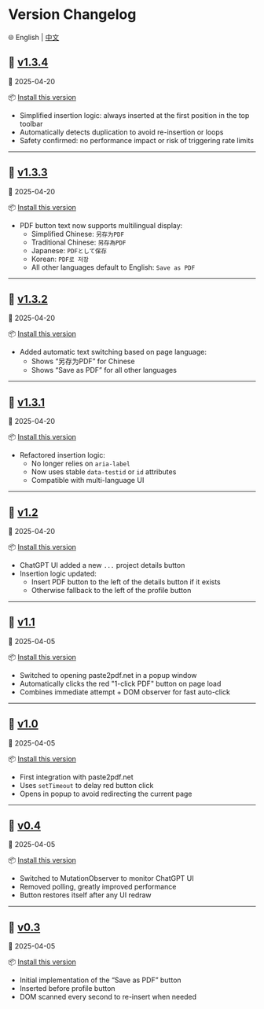 # Version Changelog

🌐 English | [中文](./README.md)

## 📌 [v1.3.4](https://github.com/SeanX16/ChatGPT-to-PDF/blob/main/versions/ChatGPT-to-PDF-button-v1.3.4.user.js)

📅 2025-04-20

📦 [Install this version](https://raw.githubusercontent.com/SeanX16/ChatGPT-to-PDF/main/versions/ChatGPT-to-PDF-button-v1.3.4.user.js)

- Simplified insertion logic: always inserted at the first position in the top toolbar
- Automatically detects duplication to avoid re-insertion or loops
- Safety confirmed: no performance impact or risk of triggering rate limits

---

## 📌 [v1.3.3](https://github.com/SeanX16/ChatGPT-to-PDF/blob/main/versions/ChatGPT-to-PDF-button-v1.3.3.user.js)

📅 2025-04-20

📦 [Install this version](https://raw.githubusercontent.com/SeanX16/ChatGPT-to-PDF/main/versions/ChatGPT-to-PDF-button-v1.3.3.user.js)

- PDF button text now supports multilingual display:
  - Simplified Chinese: `另存为PDF`
  - Traditional Chinese: `另存為PDF`
  - Japanese: `PDFとして保存`
  - Korean: `PDF로 저장`
  - All other languages default to English: `Save as PDF`

---

## 📌 [v1.3.2](https://github.com/SeanX16/ChatGPT-to-PDF/blob/main/versions/ChatGPT-to-PDF-button-v1.3.2.user.js)

📅 2025-04-20

📦 [Install this version](https://raw.githubusercontent.com/SeanX16/ChatGPT-to-PDF/main/versions/ChatGPT-to-PDF-button-v1.3.2.user.js)

- Added automatic text switching based on page language:
  - Shows “另存为PDF” for Chinese
  - Shows “Save as PDF” for all other languages

---

## 📌 [v1.3.1](https://github.com/SeanX16/ChatGPT-to-PDF/blob/main/versions/ChatGPT-to-PDF-button-v1.3.1.user.js)

📅 2025-04-20

📦 [Install this version](https://raw.githubusercontent.com/SeanX16/ChatGPT-to-PDF/main/versions/ChatGPT-to-PDF-button-v1.3.1.user.js)

- Refactored insertion logic:
  - No longer relies on `aria-label`
  - Now uses stable `data-testid` or `id` attributes
  - Compatible with multi-language UI

---

## 📌 [v1.2](https://github.com/SeanX16/ChatGPT-to-PDF/blob/main/versions/ChatGPT-to-PDF-button-v1.2.user.js)

📅 2025-04-20

📦 [Install this version](https://raw.githubusercontent.com/SeanX16/ChatGPT-to-PDF/main/versions/ChatGPT-to-PDF-button-v1.2.user.js)

- ChatGPT UI added a new `...` project details button
- Insertion logic updated:
  - Insert PDF button to the left of the details button if it exists
  - Otherwise fallback to the left of the profile button

---

## 📌 [v1.1](https://github.com/SeanX16/ChatGPT-to-PDF/blob/main/versions/ChatGPT-to-PDF-button-v1.1.user.js)

📅 2025-04-05

📦 [Install this version](https://raw.githubusercontent.com/SeanX16/ChatGPT-to-PDF/main/versions/ChatGPT-to-PDF-button-v1.1.user.js)

- Switched to opening paste2pdf.net in a popup window
- Automatically clicks the red "1-click PDF" button on page load
- Combines immediate attempt + DOM observer for fast auto-click

---

## 📌 [v1.0](https://github.com/SeanX16/ChatGPT-to-PDF/blob/main/versions/ChatGPT-to-PDF-button-v1.0.user.js)

📅 2025-04-05

📦 [Install this version](https://raw.githubusercontent.com/SeanX16/ChatGPT-to-PDF/main/versions/ChatGPT-to-PDF-button-v1.0.user.js)

- First integration with paste2pdf.net
- Uses `setTimeout` to delay red button click
- Opens in popup to avoid redirecting the current page

---

## 📌 [v0.4](https://github.com/SeanX16/ChatGPT-to-PDF/blob/main/versions/ChatGPT-to-PDF-button-v0.4.user.js)

📅 2025-04-05

📦 [Install this version](https://raw.githubusercontent.com/SeanX16/ChatGPT-to-PDF/main/versions/ChatGPT-to-PDF-button-v0.4.user.js)

- Switched to MutationObserver to monitor ChatGPT UI
- Removed polling, greatly improved performance
- Button restores itself after any UI redraw

---

## 📌 [v0.3](https://github.com/SeanX16/ChatGPT-to-PDF/blob/main/versions/ChatGPT-to-PDF-button-v0.3.user.js)

📅 2025-04-05

📦 [Install this version](https://raw.githubusercontent.com/SeanX16/ChatGPT-to-PDF/main/versions/ChatGPT-to-PDF-button-v0.3.user.js)

- Initial implementation of the “Save as PDF” button
- Inserted before profile button
- DOM scanned every second to re-insert when needed
